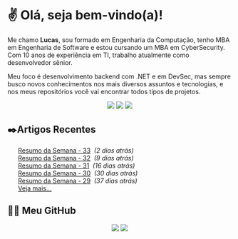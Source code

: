 # ✌ Olá, seja bem-vindo(a)!

Me chamo **Lucas**, sou formado em Engenharia da Computação, tenho MBA em Engenharia de Software e estou cursando um MBA em CyberSecurity.
Com 10 anos de experiência em TI, trabalho atualmente como desenvolvedor sênior.

Meu foco é desenvolvimento backend com .NET e em DevSec, mas sempre busco novos conhecimentos nos mais diversos assuntos e tecnologias, e nos meus repositórios você vai encontrar todos tipos de projetos.
</br><p align="center">
<a href="https://www.linkedin.com/in/lfrigodesouza/"><img src="https://img.shields.io/badge/-LinkedIn-0077B5?style=flat-square&logo=Linkedin&logoColor=white&link=https://www.linkedin.com/in/lfrigodesouza/"></a>
<a href="https://twitter.com/lfrigodesouza/"><img src="https://img.shields.io/badge/-Twitter-1DA1F2?style=flat-square&logo=twitter&logoColor=white&link=https://twitter.com/lfrigodesouza/"></a>
<a href="https://LFrigoDeSouza.NET/"><img src="https://img.shields.io/badge/-LFS.NET-9e9e9e?style=flat-square&logo=microsoft-edge&logoColor=white&link=https://LFrigoDeSouza.NET/"></a>
</p>

## ✒️Artigos Recentes
<ul>
<li style="list-style-type: none;"><a href="https://blog.lfrigodesouza.net/2021/11/01/resumo-da-semana/33/" target="_blank">Resumo da Semana - 33</a><i> &nbsp;(2 dias atrás)</i></li>
<li style="list-style-type: none;"><a href="https://blog.lfrigodesouza.net/2021/10/25/resumo-da-semana/32/" target="_blank">Resumo da Semana - 32</a><i> &nbsp;(9 dias atrás)</i></li>
<li style="list-style-type: none;"><a href="https://blog.lfrigodesouza.net/2021/10/18/resumo-da-semana/31/" target="_blank">Resumo da Semana - 31</a><i> &nbsp;(16 dias atrás)</i></li>
<li style="list-style-type: none;"><a href="https://blog.lfrigodesouza.net/2021/10/04/resumo-da-semana/30/" target="_blank">Resumo da Semana - 30</a><i> &nbsp;(30 dias atrás)</i></li>
<li style="list-style-type: none;"><a href="https://blog.lfrigodesouza.net/2021/09/27/resumo-da-semana/29/" target="_blank">Resumo da Semana - 29</a><i> &nbsp;(37 dias atrás)</i></li>

<li style="list-style-type: none;"><a href="https://blog.lfrigodesouza.net" target="_blank">Veja mais...</a></li>
</ul>

## 👨‍💻 Meu GitHub
<p align="center">
<img src="https://github-readme-stats.vercel.app/api/top-langs/?username=lfrigodesouza&layout=compact&theme=dark"/>
<img src="https://github-readme-stats.vercel.app/api?username=lfrigodesouza&show_icons=true&theme=dark">
</p>

